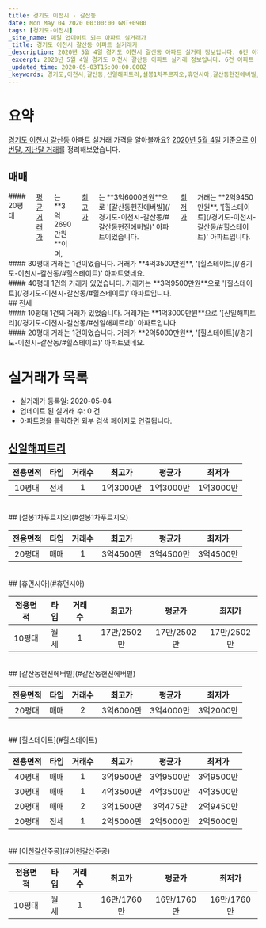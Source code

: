 ```yaml
---
title: 경기도 이천시 - 갈산동
date: Mon May 04 2020 00:00:00 GMT+0900
tags: [경기도-이천시]
_site_name: 매일 업데이트 되는 아파트 실거래가
_title: 경기도 이천시 갈산동 아파트 실거래가
_description: 2020년 5월 4일 경기도 이천시 갈산동 아파트 실거래 정보입니다. 6건 아파트 정보가 있습니다.
_excerpt: 2020년 5월 4일 경기도 이천시 갈산동 아파트 실거래 정보입니다. 6건 아파트 정보가 있습니다.
_updated_time: 2020-05-03T15:00:00.000Z
_keywords: 경기도,이천시,갈산동,신일해피트리,설봉1차푸르지오,휴먼시아,갈산동현진에버빌,힐스테이트,이천갈산주공
---
```





# 요약
<ins>경기도 이천시 갈산동</ins> 아파트 실거래 가격을 알아볼까요? <ins>2020년 5월 4일</ins> 기준으로 <ins>이번달, 지난달 거래</ins>를 정리해보았습니다.

## 매매
<div class="container">
<div class="six columns" markdown="1">
#### 20평대
<ins>평균 거래가</ins>는 **3억2690만원**이며, <ins>최고가</ins>는 **3억6000만원**으로 '[갈산동현진에버빌](/경기도-이천시-갈산동/#갈산동현진에버빌)' 아파트이었습니다. <ins>최저가</ins> 거래는 **2억9450만원**, '[힐스테이트](/경기도-이천시-갈산동/#힐스테이트)' 아파트입니다.
</div>
<div class="six columns" markdown="1">
#### 30평대
거래는 1건이었습니다. 거래가 **4억3500만원**, '[힐스테이트](/경기도-이천시-갈산동/#힐스테이트)' 아파트였네요.
</div>
</div>
<div class="container">
<div class="twelve columns" markdown="1">
#### 40평대
1건의 거래가 있었습니다. 거래가는 **3억9500만원**으로 '[힐스테이트](/경기도-이천시-갈산동/#힐스테이트)' 아파트입니다.
</div>
</div>
## 전세
<div class="container">
<div class="six columns" markdown="1">
#### 10평대
1건의 거래가 있었습니다. 거래가는 **1억3000만원**으로 '[신일해피트리](/경기도-이천시-갈산동/#신일해피트리)' 아파트입니다.
</div>
<div class="six columns" markdown="1">
#### 20평대
거래는 1건이었습니다. 거래가 **2억5000만원**, '[힐스테이트](/경기도-이천시-갈산동/#힐스테이트)' 아파트였네요.
</div>
</div>



# 실거래가 목록
- 실거래가 등록일: 2020-05-04
- 업데이트 된 실거래 수: 0 건
- 아파트명을 클릭하면 외부 검색 페이지로 연결됩니다.

## [신일해피트리](#신일해피트리)

|전용면적|타입|거래수|최고가|평균가|최저가|
|:---:|:---:|:---:|:---:|:---:|:---:|
|10평대|<span class="deal-type-2">전세</span>|1|1억3000만|1억3000만|1억3000만|

<br/>
## [설봉1차푸르지오](#설봉1차푸르지오)

|전용면적|타입|거래수|최고가|평균가|최저가|
|:---:|:---:|:---:|:---:|:---:|:---:|
|20평대|<span class="deal-type-1">매매</span>|1|3억4500만|3억4500만|3억4500만|

<br/>
## [휴먼시아](#휴먼시아)

|전용면적|타입|거래수|최고가|평균가|최저가|
|:---:|:---:|:---:|:---:|:---:|:---:|
|10평대|<span class="deal-type-3">월세</span>|1|17만/2502만|17만/2502만|17만/2502만|

<br/>
## [갈산동현진에버빌](#갈산동현진에버빌)

|전용면적|타입|거래수|최고가|평균가|최저가|
|:---:|:---:|:---:|:---:|:---:|:---:|
|20평대|<span class="deal-type-1">매매</span>|2|3억6000만|3억4000만|3억2000만|

<br/>
## [힐스테이트](#힐스테이트)

|전용면적|타입|거래수|최고가|평균가|최저가|
|:---:|:---:|:---:|:---:|:---:|:---:|
|40평대|<span class="deal-type-1">매매</span>|1|3억9500만|3억9500만|3억9500만|
|30평대|<span class="deal-type-1">매매</span>|1|4억3500만|4억3500만|4억3500만|
|20평대|<span class="deal-type-1">매매</span>|2|3억1500만|3억475만|2억9450만|
|20평대|<span class="deal-type-2">전세</span>|1|2억5000만|2억5000만|2억5000만|

<br/>
## [이천갈산주공](#이천갈산주공)

|전용면적|타입|거래수|최고가|평균가|최저가|
|:---:|:---:|:---:|:---:|:---:|:---:|
|10평대|<span class="deal-type-3">월세</span>|1|16만/1760만|16만/1760만|16만/1760만|

<br/>



